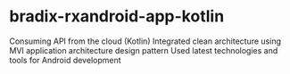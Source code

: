 # bradix-rxandroid-app-kotlin


Consuming API from the cloud (Kotlin)
Integrated clean architecture using MVI application architecture design pattern
Used latest technologies and tools for Android development
